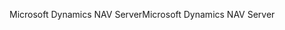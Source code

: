 <span data-ttu-id="36ca2-101">Microsoft Dynamics NAV Server</span><span class="sxs-lookup"><span data-stu-id="36ca2-101">Microsoft Dynamics NAV Server</span></span>